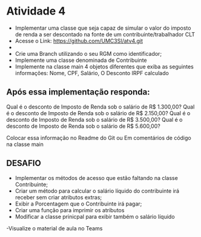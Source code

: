 # Atividade 4


- Implementar uma classe que seja capaz de simular o valor do imposto de renda a ser descontado na fonte de um contribuinte/trabalhador CLT
- Acesse o Link: https://github.com/UMC3SI/atv4.git
- 
- Crie uma Branch utilizando o seu RGM como identificador;
- Implemente uma classe denominada de Contribuinte  
- Implemente na classe main 4 objetos diferentes que exiba as seguintes informações: Nome, CPF, Salário, O Desconto IRPF calculado

## Após essa implementação responda:

Qual é o desconto de Imposto de Renda sob o salário de R$ 1.300,00?
Qual é o desconto de Imposto de Renda sob o salário de R$ 2.150,00?
Qual é o desconto de Imposto de Renda sob o salário de R$ 3.500,00?
Qual é o desconto de Imposto de Renda sob o salário de R$ 5.600,00?

Colocar essa informação no Readme do Git ou Em comentários de código na classe main


## DESAFIO

- Implementar os métodos de acesso que estão faltando na classe Contribuinte;
- Criar um método para calcular o salário líquido do contribuinte irá receber sem criar atributos extras;
- Exibir a Porcentagem que o Contribuinte irá pagar;
- Criar uma função para imprimir os atributos
- Modificar a classe prinicpal para exibir também o salário líquido


-Visualize o material de aula no Teams
